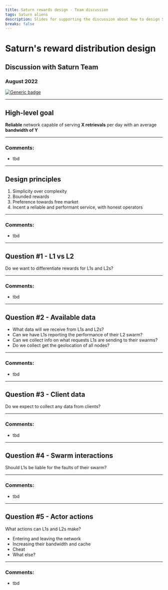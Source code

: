 ```yaml
---
title: Saturn rewards design - Team discussion
tags: Saturn aliens
description: Slides for supporting the discussion about how to design Saturn's reward distribution
breaks: false
---
```


<style>
.reveal {
  font-size: 32px;
}
</style>

# Saturn's reward distribution design
## Discussion with Saturn Team
### August 2022

[![Generic badge](https://img.shields.io/badge/Slides%20on%20HackMD-WIP-1abc9c.svg)](https://hackmd.io/@msilvaPL/BJiZq5Anc)

---

## High-level goal

**Reliable** network capable of serving **X retrievals** per day with an average **bandwidth of Y**

----

### Comments:

- tbd

---

## Design principles

1. Simplicity over complexity
2. Bounded rewards
3. Preference towards free market
4. Incent a reliable and performant service, with honest operators

----

### Comments:

- tbd

---

## Question #1 - L1 vs L2

Do we want to differentiate rewards for L1s and L2s?

----

### Comments:

- tbd

---

## Question #2 - Available data

- What data will we receive from L1s and L2s?
- Can we have L1s reporting the performance of their L2 swarm?
- Can we collect info on what requests L1s are sending to their swarms?
- Do we collect get the geolocation of all nodes?

----

### Comments:

- tbd

---

## Question #3 - Client data

Do we expect to collect any data from clients?

----

### Comments:

- tbd

---

## Question #4 - Swarm interactions

Should L1s be liable for the faults of their swarm?

----

### Comments:

- tbd

---

## Question #5 - Actor actions

What actions can L1s and L2s make?

- Entering and leaving the network
- Increasing their bandwidth and cache
- Cheat
- What else?

----

### Comments:

- tbd

